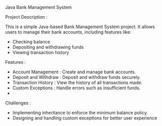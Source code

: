 

Java Bank Management System 

 Project Description : 
 
This is a simple Java-based Bank Management System project. It allows users to manage their bank accounts, including features like:
- Checking balance
- Depositing and withdrawing funds
- Viewing transaction history
 
Features : 
 
- Account Management : Create and manage bank accounts.
- Deposit and Withdraw : Deposit and withdraw funds securely.
- Transaction History : View the history of all transactions made.
- Custom Exceptions : Handle errors such as insufficient funds.
- 
Challenges : 
 
- Implementing inheritance to enforce the minimum balance policy.
- Designing and handling custom exceptions for better user experience
